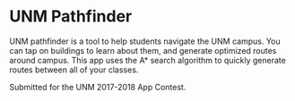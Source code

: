 # UNM Pathfinder

UNM pathfinder is a tool to help students navigate the UNM campus. You can tap on buildings to learn about them, and generate optimized routes around campus. This app uses the A* search algorithm to quickly generate routes between all of your classes.

Submitted for the UNM 2017-2018 App Contest.
